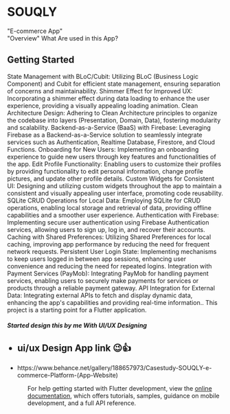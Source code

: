 # SOUQLY 
"E-commerce App"
<br>
"Overview" What Are used in this App? 
<br>
## Getting Started
State Management with BLoC/Cubit:
Utilizing BLoC (Business Logic Component) and Cubit for efficient state management, ensuring separation of concerns and maintainability.
Shimmer Effect for Improved UX:
Incorporating a shimmer effect during data loading to enhance the user experience, providing a visually appealing loading animation.
Clean Architecture Design:
Adhering to Clean Architecture principles to organize the codebase into layers (Presentation, Domain, Data), fostering modularity and scalability.
Backend-as-a-Service (BaaS) with Firebase:
Leveraging Firebase as a Backend-as-a-Service solution to seamlessly integrate services such as Authentication, Realtime Database, Firestore, and Cloud Functions.
Onboarding for New Users:
Implementing an onboarding experience to guide new users through key features and functionalities of the app.
Edit Profile Functionality:
Enabling users to customize their profiles by providing functionality to edit personal information, change profile pictures, and update other profile details.
Custom Widgets for Consistent UI:
Designing and utilizing custom widgets throughout the app to maintain a consistent and visually appealing user interface, promoting code reusability.
SQLite CRUD Operations for Local Data:
Employing SQLite for CRUD operations, enabling local storage and retrieval of data, providing offline capabilities and a smoother user experience.
Authentication with Firebase:
Implementing secure user authentication using Firebase Authentication services, allowing users to sign up, log in, and recover their accounts.
Caching with Shared Preferences:
Utilizing Shared Preferences for local caching, improving app performance by reducing the need for frequent network requests.
Persistent User Login State:
Implementing mechanisms to keep users logged in between app sessions, enhancing user convenience and reducing the need for repeated logins.
Integration with Payment Services (PayMob):
Integrating PayMob for handling payment services, enabling users to securely make payments for services or products through a reliable payment gateway.
API Integration for External Data:
Integrating external APIs to fetch and display dynamic data, enhancing the app's capabilities and providing real-time information..
This project is a starting point for a Flutter application.
<h5>Started design this by me With UI/UX Designing</h5>
<ul>
<h2> <li> ui/ux Design App link 😉👍</li></h2>
    <li> https://www.behance.net/gallery/188657973/Casestudy-SOUQLY-e-commerce-Platform-(App-Website)</li>
  <ul>


For help getting started with Flutter development, view the
[online documentation](https://docs.flutter.dev/), which offers tutorials,
samples, guidance on mobile development, and a full API reference.
